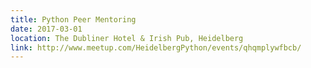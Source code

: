 ```yaml
---
title: Python Peer Mentoring
date: 2017-03-01
location: The Dubliner Hotel & Irish Pub, Heidelberg
link: http://www.meetup.com/HeidelbergPython/events/qhqmplywfbcb/
---
```

